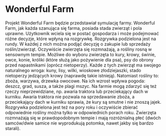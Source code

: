 # Wonderful Farm

Projekt Wonderful Farm będzie przedstawiał symulację farmy. Wonderful Farm, jak każda szanująca się farma, posiada stada zwierząt i pola uprawne. Użytkownik wciela się w postać gospodarza i może podejmować różne decyzje, które wpłyną na rozgrywkę. Rozgrywka podzielona jest na rundy. W każdej z nich można podjąć decyzję o zakupie lub sprzedaży roślin/zwierząt. Oczywiście zwierzęta się rozmnażają, a rośliny rosną w sensownym tempie. Możliwe do wyboru zwierzęta to kury, krowy, świnie, owce, konie, króliki (które służą jako pożywienie dla psa), psy do obrony przed napastnikami (oprócz nietoperzy). Każde z tych zwierząt ma swojego naturalnego wroga: kuny, lisy, wilki, wioskowe złodziejaszki, stado nietoperzy jedzących krowy (naprawdę takie istnieją). Natomiast rośliny to: zboża, warzywa, drzewka owocowe. Na ich wzrost wpływa pogoda: deszcz, grad, susza, a także plagi mszyc. Na farmie mogą zdarzyć się też rzeczy nieprzewidziane, np. awaria traktora lub przeciekający dach w kurniku. Awaria traktora nie pozwala na sprzedawanie zboża, a przeciekający dach w kurniku sprawia, że kury są smutne i nie znoszą jajek. Rozgrywka podzielona jest też na pory roku i oczywiście zbierać odpowiednie rośliny można tylko w odpowiednich porach roku. Zwierzęta rozmnażają się w prawdopodobnym tempie i mają rozróżnialną płeć (dwóch samców/dwie samice nie wyprodukują potomka, nawet jakby się bardzo starali).